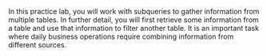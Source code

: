 In this practice lab, you will work with subqueries to gather information from multiple tables. In further detail, you will first retrieve some information from a table and use that information to filter another table. It is an important task where daily business operations require combining information from different sources.

